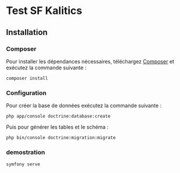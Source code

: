 
Test SF Kalitics
========================


Installation
----------------------------------

### Composer


Pour installer les dépendances nécessaires, téléchargez [Composer](https://getcomposer.org/)
 et exécutez la commande suivante :

    composer install


### Configuration


Pour créer la base de données exécutez la commande  suivante :

    php app/console doctrine:database:create

Puis pour générer les tables et le schéma :

    php bin/console doctrine:migration:migrate

### demostration

    symfony serve




